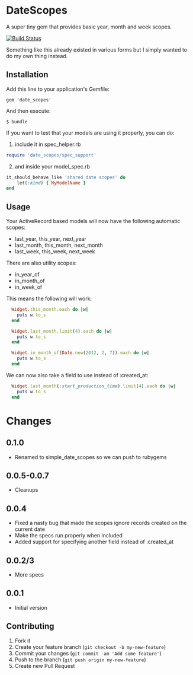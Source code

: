 # DateScopes

A super tiny gem that provides basic year, month and week scopes.

[![Build Status](https://secure.travis-ci.org/speartail/date_scopes.png)](http://travis-ci.org/speartail/date_scopes)

Something like this already existed in various forms but I simply wanted to do
my own thing instead.

## Installation

Add this line to your application's Gemfile:

    gem 'date_scopes'

And then execute:

    $ bundle

If you want to test that your models are using it properly, you can do:

1. include it in spec_helper.rb
```ruby
require 'date_scopes/spec_support'
```

2. and inside your model_spec.rb
```ruby
it_should_behave_like 'shared date scopes' do
    let(:kind) { MyModelName }
end
```

## Usage

Your ActiveRecord based models will now have the following automatic scopes:

* last\_year, this\_year, next\_year
* last\_month, this\_month, next\_month
* last\_week, this\_week, next\_week

There are also utility scopes:

* in\_year\_of
* in\_month\_of
* in\_week\_of

This means the following will work:

```ruby
  Widget.this_month.each do |w|
    puts w.to_s
  end

  Widget.last_month.limit(4).each do |w|
    puts w.to_s
  end

  Widget.in_month_of(Date.new(2012, 2, 7)).each do |w|
    puts w.to_s
  end
```

We can now also take a field to use instead of :created\_at:

```ruby
  Widget.last_month(:start_production_time).limit(4).each do |w|
    puts w.to_s
  end
```

# Changes

## 0.1.0
* Renamed to simple\_date\_scopes so we can push to rubygems

## 0.0.5-0.0.7
* Cleanups

## 0.0.4
* Fixed a nasty bug that made the scopes ignore records created on the current date
* Make the specs run properly when included
* Added support for specifying another field instead of :created\_at

## 0.0.2/3
* More specs

## 0.0.1
* Initial version

## Contributing

1. Fork it
2. Create your feature branch (`git checkout -b my-new-feature`)
3. Commit your changes (`git commit -am 'Add some feature'`)
4. Push to the branch (`git push origin my-new-feature`)
5. Create new Pull Request
